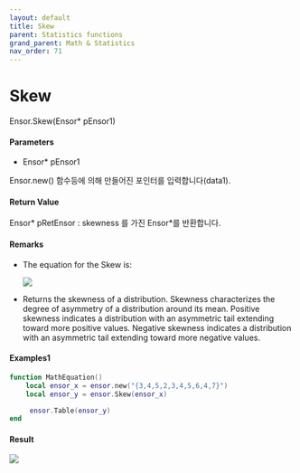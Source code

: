 ```yaml
---
layout: default
title: Skew
parent: Statistics functions
grand_parent: Math & Statistics
nav_order: 71
---
```


# Skew

Ensor.Skew\(Ensor\* pEnsor1\)

#### Parameters

* Ensor\* pEnsor1

Ensor.new\(\) 함수등에 의해 만들어진 포인터를 입력합니다\(data1\).

#### Return Value

Ensor\* pRetEnsor : skewness 를 가진 Ensor\*를 반환합니다.

#### Remarks

* The equation for the Skew  is:

  ![](/StatisticsAPI/SkewFunc.png)

* Returns the skewness of a distribution. Skewness characterizes the degree of asymmetry of a distribution around its mean. Positive skewness indicates a distribution with an asymmetric tail extending toward more positive values. Negative skewness indicates a distribution with an asymmetric tail extending toward more negative values.

#### Examples1

```lua
function MathEquation()
    local ensor_x = ensor.new("{3,4,5,2,3,4,5,6,4,7}")
    local ensor_y = ensor.Skew(ensor_x)

     ensor.Table(ensor_y)
end
```

#### Result

![](/StatisticsAPI/SkewResultTable.png)

